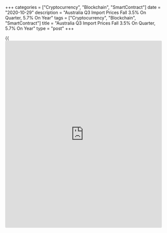 +++
categories = ["Cryptocurrency", "Blockchain", "SmartContract"]
date = "2020-10-29"
description = "Australia Q3 Import Prices Fall 3.5% On Quarter, 5.7% On Year"
tags = ["Cryptocurrency", "Blockchain", "SmartContract"]
title = "Australia Q3 Import Prices Fall 3.5% On Quarter, 5.7% On Year"
type = "post"
+++

{{<iframe id="large-banner" src="https://www.bounty.group/#slide=9.0" width="100%" height="600" scrolling="no" style="border: 0px solid rgb(216, 221, 230); border-radius: 3px;">}}

Import prices in Australia were down 3.5 percent on quarter in the third
quarter of 2020, the Australian Bureau of Statistics said on Thursday -
after slipping 1.9 percent in the previous three months.

On a yearly basis, import prices dropped 5.7 percent.

Main contributors to the fall were: telecommunications and sound
recording equipment (-7.2 percent); office machines and ADP machines
(-8.7 percent); and articles of apparel and clothing (-8.5 percent).

Export prices fell 5.1 percent on quarter after slipping 2.4 percent in
Q2; they were down 9.9 percent on year.

Main contributors to the fall were: gas, natural and manufactured (-39.7
percent); coal, coke and briquettes (-20.6 percent); and meat and meat
preparations (-6.9 percent).

For comments and feedback [contact](https://www.playgroundfx.com/contact/): editorial@rtt[news](https://www.letsplayfx.com/blog/forex-news-website/).com

[Economic News][1]

 **What parts of the world are seeing the best (and worst) economic
performances lately? Click[here][2] to check out our [Econ Scorecard][2]
and find out! See up-to-the-moment [ranking](https://www.playgroundfx.com/blog/crypto-exchange-ranking/)s for the best and worst
performers in [GDP][3], [unemployment rate][4], [inflation][5] and much
more.**

   1. www.rtt[news](https://www.letsplayfx.com/blog/forex-news-website/).com/Content/EconomicNews.aspx
   2. www.rtt[news](https://www.letsplayfx.com/blog/forex-news-website/).com/economic-scorecard/world-rank/retail-sales/highest-performance.aspx
   3. www.rtt[news](https://www.letsplayfx.com/blog/forex-news-website/).com/economic-scorecard/world-rank/GDP/highest-performance.aspx
   4. www.rtt[news](https://www.letsplayfx.com/blog/forex-news-website/).com/economic-scorecard/world-rank/unemployment-rate/lowest-performance.aspx
   5. www.rtt[news](https://www.letsplayfx.com/blog/forex-news-website/).com/economic-scorecard/world-rank/CPI/highest-performance.aspx